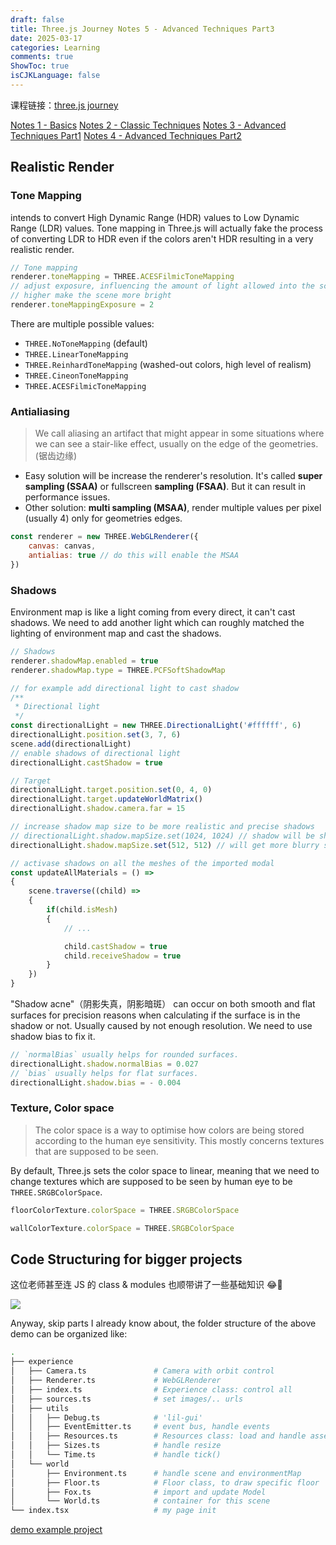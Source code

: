 ```yaml
---
draft: false
title: Three.js Journey Notes 5 - Advanced Techniques Part3
date: 2025-03-17
categories: Learning
comments: true
ShowToc: true
isCJKLanguage: false
---
```


课程链接：[three.js journey](https://threejs-journey.com/)

[Notes 1 - Basics](../threejs-journey-notes-1-basics)
[Notes 2 - Classic Techniques](../threejs-journey-notes-2-classic-techniques)
[Notes 3 - Advanced Techniques Part1](../threejs-journey-notes-3-advanced-techniques-part1)
[Notes 4 - Advanced Techniques Part2](../threejs-journey-notes-4-advanced-techniques-part2)


## Realistic Render

### Tone Mapping

intends to convert High Dynamic Range (HDR) values to Low Dynamic Range (LDR) values.
Tone mapping in Three.js will actually fake the process of converting LDR to HDR even if the colors aren't HDR resulting in a very realistic render.

```javascript
// Tone mapping
renderer.toneMapping = THREE.ACESFilmicToneMapping
// adjust exposure, influencing the amount of light allowed into the scene
// higher make the scene more bright
renderer.toneMappingExposure = 2
```

There are multiple possible values:

- `THREE.NoToneMapping` (default)
- `THREE.LinearToneMapping`
- `THREE.ReinhardToneMapping` (washed-out colors, high level of realism)
- `THREE.CineonToneMapping`
- `THREE.ACESFilmicToneMapping`

### Antialiasing

>We call aliasing an artifact that might appear in some situations where we can see a stair-like effect, usually on the edge of the geometries. (锯齿边缘)

- Easy solution will be increase the renderer's resolution. It's called **super sampling (SSAA)** or fullscreen **sampling (FSAA)**. But it can result in performance issues.
- Other solution: **multi sampling (MSAA)**, render multiple values per pixel (usually 4) only for geometries edges.

```javascript
const renderer = new THREE.WebGLRenderer({
    canvas: canvas,
    antialias: true // do this will enable the MSAA
})
```

### Shadows

Environment map is like a light coming from every direct, it can't cast shadows.
We need to add another light which can roughly matched the lighting of environment map and cast the shadows.

```javascript
// Shadows
renderer.shadowMap.enabled = true
renderer.shadowMap.type = THREE.PCFSoftShadowMap

// for example add directional light to cast shadow
/**
 * Directional light
 */
const directionalLight = new THREE.DirectionalLight('#ffffff', 6)
directionalLight.position.set(3, 7, 6)
scene.add(directionalLight)
// enable shadows of directional light
directionalLight.castShadow = true

// Target
directionalLight.target.position.set(0, 4, 0)
directionalLight.target.updateWorldMatrix()
directionalLight.shadow.camera.far = 15

// increase shadow map size to be more realistic and precise shadows
// directionalLight.shadow.mapSize.set(1024, 1024) // shadow will be sharp, can be lower to 5112x512
directionalLight.shadow.mapSize.set(512, 512) // will get more blurry shadow, look better and improve the performance

// activase shadows on all the meshes of the imported modal
const updateAllMaterials = () =>
{
    scene.traverse((child) =>
    {
        if(child.isMesh)
        {
            // ...

            child.castShadow = true
            child.receiveShadow = true
        }
    })
}
```

"Shadow acne"（阴影失真，阴影暗斑） can occur on both smooth and flat surfaces for precision reasons when calculating if the surface is in the shadow or not. Usually caused by not enough resolution. We need to use shadow bias to fix it.

```javascript
// `normalBias` usually helps for rounded surfaces.
directionalLight.shadow.normalBias = 0.027
// `bias` usually helps for flat surfaces.
directionalLight.shadow.bias = - 0.004
```


### Texture, Color space

> The color space is a way to optimise how colors are being stored according to the human eye sensitivity. This mostly concerns textures that are supposed to be seen.

By default, Three.js sets the color space to linear, meaning that we need to change textures which are supposed to be seen by human eye to be `THREE.SRGBColorSpace`.

```javascript
floorColorTexture.colorSpace = THREE.SRGBColorSpace

wallColorTexture.colorSpace = THREE.SRGBColorSpace
```

## Code Structuring for bigger projects

这位老师甚至连 JS 的 class & modules 也顺带讲了一些基础知识 😂🫶

![](https://threejs-journey.com/assets/lessons/42/014.png)

Anyway, skip parts I already know about, the folder structure of the above demo can be organized like:

```bash
.
├── experience
│   ├── Camera.ts               # Camera with orbit control
│   ├── Renderer.ts             # WebGLRenderer
│   ├── index.ts                # Experience class: control all
│   ├── sources.ts              # set images/.. urls
│   ├── utils
│   │   ├── Debug.ts            # 'lil-gui'
│   │   ├── EventEmitter.ts     # event bus, handle events
│   │   ├── Resources.ts        # Resources class: load and handle assets
│   │   ├── Sizes.ts            # handle resize
│   │   └── Time.ts             # handle tick()
│   └── world
│       ├── Environment.ts      # handle scene and environmentMap
│       ├── Floor.ts            # Floor class, to draw specific floor
│       ├── Fox.ts              # import and update Model
│       └── World.ts            # container for this scene
└── index.tsx                   # my page init
```

[demo example project](https://github.com/bambooom/threejs-journey/tree/main/src/course/chapter3-advanced-techniques/26-code-structuring-for-bigger-projects)
